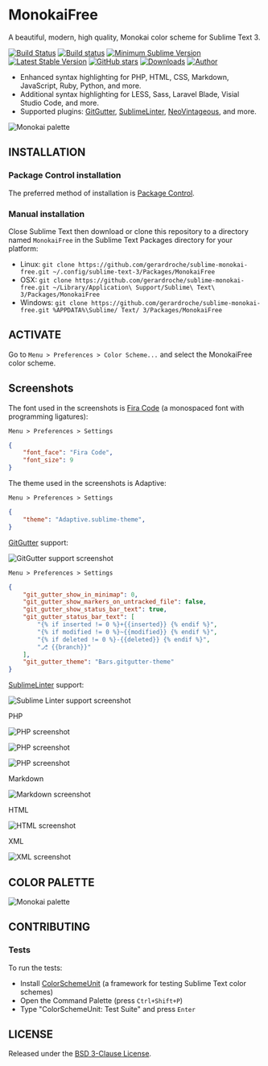 # MonokaiFree

A beautiful, modern, high quality, Monokai color scheme for Sublime Text 3.

[![Build Status](https://img.shields.io/travis/gerardroche/sublime-monokai-free/master.svg?style=flat-square)](https://travis-ci.org/gerardroche/sublime-monokai-free) [![Build status](https://img.shields.io/appveyor/ci/gerardroche/sublime-monokai-free/master.svg?style=flat-square)](https://ci.appveyor.com/project/gerardroche/sublime-monokai-free/branch/master) [![Minimum Sublime Version](https://img.shields.io/badge/sublime-%3E%3D%203.0-brightgreen.svg?style=flat-square)](https://sublimetext.com) [![Latest Stable Version](https://img.shields.io/github/tag/gerardroche/sublime-monokai-free.svg?style=flat-square&label=stable)](https://github.com/gerardroche/sublime-monokai-free/tags) [![GitHub stars](https://img.shields.io/github/stars/gerardroche/sublime-monokai-free.svg?style=flat-square)](https://github.com/gerardroche/sublime-monokai-free/stargazers) [![Downloads](https://img.shields.io/packagecontrol/dt/MonokaiFree.svg?style=flat-square)](https://packagecontrol.io/packages/MonokaiFree) [![Author](https://img.shields.io/badge/twitter-gerardroche-blue.svg?style=flat-square)](https://twitter.com/gerardroche)

* Enhanced syntax highlighting for PHP, HTML, CSS, Markdown, JavaScript, Ruby, Python, and more.
* Additional syntax highlighting for LESS, Sass, Laravel Blade, Visial Studio Code, and more.
* Supported plugins: [GitGutter][], [SublimeLinter][], [NeoVintageous][], and more.

![Monokai palette](palette.png)

## INSTALLATION

### Package Control installation

The preferred method of installation is [Package Control](https://packagecontrol.io/browse/authors/gerardroche).

### Manual installation

Close Sublime Text then download or clone this repository to a directory named `MonokaiFree` in the Sublime Text Packages directory for your platform:

* Linux: `git clone https://github.com/gerardroche/sublime-monokai-free.git ~/.config/sublime-text-3/Packages/MonokaiFree`
* OSX: `git clone https://github.com/gerardroche/sublime-monokai-free.git ~/Library/Application\ Support/Sublime\ Text\ 3/Packages/MonokaiFree`
* Windows: `git clone https://github.com/gerardroche/sublime-monokai-free.git %APPDATA%\Sublime/ Text/ 3/Packages/MonokaiFree`

## ACTIVATE

Go to `Menu > Preferences > Color Scheme...` and select the MonokaiFree color scheme.

## Screenshots

The font used in the screenshots is [Fira Code][] (a monospaced font with programming ligatures):

`Menu > Preferences > Settings`

```json
{
    "font_face": "Fira Code",
    "font_size": 9
}
```

The theme used in the screenshots is Adaptive:

`Menu > Preferences > Settings`

```json
{
    "theme": "Adaptive.sublime-theme",
}
```

[GitGutter][] support:

![GitGutter support screenshot](screenshot-git-gutter.png)

`Menu > Preferences > Settings`

```json
{
    "git_gutter_show_in_minimap": 0,
    "git_gutter_show_markers_on_untracked_file": false,
    "git_gutter_show_status_bar_text": true,
    "git_gutter_status_bar_text": [
        "{% if inserted != 0 %}+{{inserted}} {% endif %}",
        "{% if modified != 0 %}~{{modified}} {% endif %}",
        "{% if deleted != 0 %}-{{deleted}} {% endif %}",
        "⎇ {{branch}}"
    ],
    "git_gutter_theme": "Bars.gitgutter-theme"
}
```

[SublimeLinter][] support:

![Sublime Linter support screenshot](screenshot-sublime-linter.png)

PHP

![PHP screenshot](screenshot-php-strings.png)

![PHP screenshot](screenshot-php.png)

![PHP screenshot](screenshot-php-extras.png)

Markdown

![Markdown screenshot](screenshot-md.png)

HTML

![HTML screenshot](screenshot-html.png)

XML

![XML screenshot](screenshot-xml.png)

## COLOR PALETTE

![Monokai palette](palette.png)

## CONTRIBUTING

### Tests

To run the tests:

* Install [ColorSchemeUnit][] (a framework for testing Sublime Text color schemes)
* Open the Command Palette (press `Ctrl+Shift+P`)
* Type "ColorSchemeUnit: Test Suite" and press `Enter`

## LICENSE

Released under the [BSD 3-Clause License](LICENSE).

[Fira Code]: https://github.com/tonsky/FiraCode
[GitGutter]: https://github.com/jisaacks/GitGutter
[NeoVintageous]: https://github.com/NeoVintageous/NeoVintageous
[SublimeLinter]: https://github.com/SublimeLinter/SublimeLinter3
[ColorSchemeUnit]: https://github.com/gerardroche/sublime-color-scheme-unit
